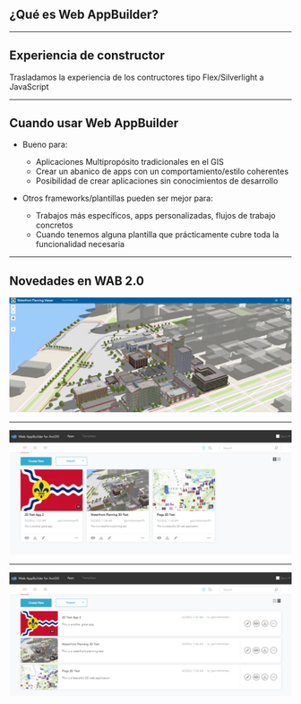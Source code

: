 <!-- .slide: data-background="reveal.js/img/bg-4.png" -->
## ¿Qué es Web AppBuilder?


---

## Experiencia de constructor

Trasladamos la experiencia de los contructores tipo Flex/Silverlight a JavaScript

---

## Cuando usar Web AppBuilder

- Bueno para:
	- Aplicaciones Multipropósito tradicionales en el GIS
	- Crear un abanico de apps con un comportamiento/estilo coherentes
	- Posibilidad de crear aplicaciones sin conocimientos de desarrollo
  
- Otros frameworks/plantillas pueden ser mejor para:
	- Trabajos más específicos, apps personalizadas, flujos de trabajo concretos
	- Cuando tenemos alguna plantilla que prácticamente cubre toda la funcionalidad necesaria

---

## Novedades en WAB 2.0

[![3D Preview](img/3d-preview.png)](http://webappbuilderdemos.s3-website-us-east-1.amazonaws.com/waterfront/)

---

![Newly designed admin interface](img/2-beta-admin-1.png)

---

![Newly designed admin interface - list view](img/2-beta-admin-2.png)



